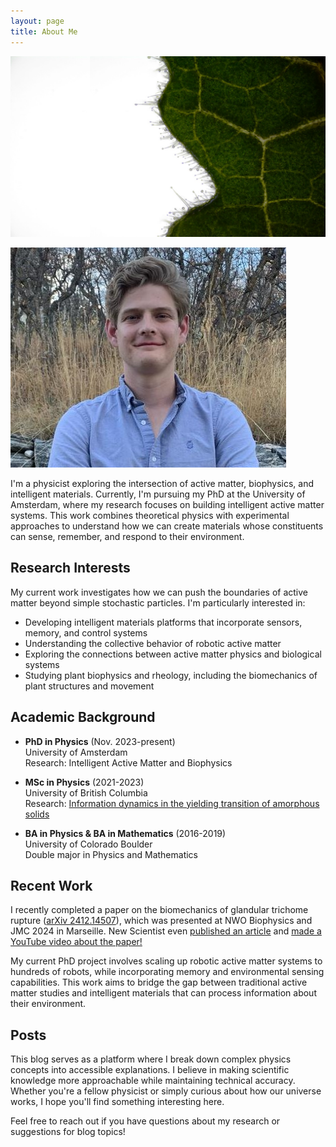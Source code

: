 ```yaml
---
layout: page
title: About Me
---
```


<div class="page-container">
    <div class="background-container">
        <img src="/docs/assets/Trichome.jpg" alt="Trichome Background" class="background-image">
    </div>
    <div class="content" markdown="1">

![Headshot image](/docs/assets/small_cropped_headshot.jpg)

I'm a physicist exploring the intersection of active matter, biophysics, and intelligent materials. Currently, I'm pursuing my PhD at the University of Amsterdam, where my research focuses on building intelligent active matter systems. This work combines theoretical physics with experimental approaches to understand how we can create materials whose constituents can sense, remember, and respond to their environment.

## Research Interests

My current work investigates how we can push the boundaries of active matter beyond simple stochastic particles. I'm particularly interested in:

- Developing intelligent materials platforms that incorporate sensors, memory, and control systems
- Understanding the collective behavior of robotic active matter
- Exploring the connections between active matter physics and biological systems
- Studying plant biophysics and rheology, including the biomechanics of plant structures and movement

## Academic Background

- **PhD in Physics** (Nov. 2023-present)  
  University of Amsterdam  
  Research: Intelligent Active Matter and Biophysics

- **MSc in Physics** (2021-2023)  
  University of British Columbia  
  Research: [Information dynamics in the yielding transition of amorphous solids](https://open.library.ubc.ca/soa/cIRcle/collections/ubctheses/24/items/1.0436957)

- **BA in Physics & BA in Mathematics** (2016-2019)  
  University of Colorado Boulder  
  Double major in Physics and Mathematics

## Recent Work

I recently completed a paper on the biomechanics of glandular trichome rupture ([arXiv 2412.14507](https://arxiv.org/abs/2412.14507)), which was presented at NWO Biophysics and JMC 2024 in Marseille. New Scientist even [published an article](https://www.newscientist.com/article/2463134-tomato-plants-are-covered-in-tiny-anti-pest-booby-traps/) and [made a YouTube video about the paper!](https://www.youtube.com/watch?v=8h88eIaWfpM)

My current PhD project involves scaling up robotic active matter systems to hundreds of robots, while incorporating memory and environmental sensing capabilities. This work aims to bridge the gap between traditional active matter studies and intelligent materials that can process information about their environment.

## Posts

This blog serves as a platform where I break down complex physics concepts into accessible explanations. I believe in making scientific knowledge more approachable while maintaining technical accuracy. Whether you're a fellow physicist or simply curious about how our universe works, I hope you'll find something interesting here.

Feel free to reach out if you have questions about my research or suggestions for blog topics!
</div>

<script>
    // Function to update background image position
    function updateImagePosition(x, y) {
        document.documentElement.style.setProperty('--bg-position-x', `${x}%`);
        document.documentElement.style.setProperty('--bg-position-y', `${y}%`);
    }

    // Example: Adjust these values to shift the image focus
    updateImagePosition(35, 50);  // Shifts image 30% from left, centered vertically
</script>

